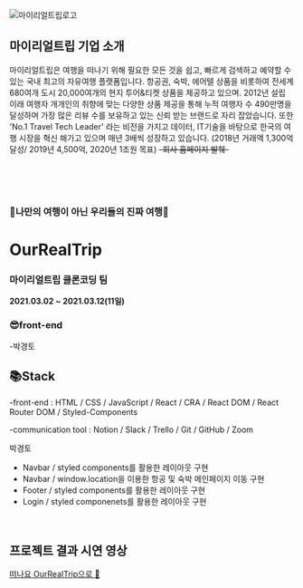 ![마이리얼트립로고](https://user-images.githubusercontent.com/65124480/111019024-f37eba80-83ff-11eb-8da1-f597f0c5958b.png)

## 마이리얼트립 기업 소개

마이리얼트립은 여행을 떠나기 위해 필요한 모든 것을 쉽고, 빠르게 검색하고 예약할 수 있는 국내 최고의 자유여행 플랫폼입니다. 항공권, 숙박, 에어텔 상품을 비롯하여 전세계 680여개 도시 20,000여개의 현지 투어&티켓 상품을 제공하고 있으며. 2012년 설립 이래 여행자 개개인의 취향에 맞는 다양한 상품 제공을 통해 누적 여행자 수 490만명을 달성하며 가장 많은 리뷰 수를 보유하고 있는 신뢰 받는 브랜드로 자리 잡았습니다. 또한 'No.1 Travel Tech Leader' 라는 비전을 가지고 데이터, IT기술을 바탕으로 한국의 여행 시장을 혁신 해가고 있으며 매년 3배씩 성장하고 있습니다. (2018년 거래액 1,300억 달성/ 2019년 4,500억, 2020년 1조원 목표) ~~-회사 홈페이지 발췌-~~

<br>
<br>
<br>

### 🛫나만의 여행이 아닌 우리들의 진짜 여행🛫

# OurRealTrip

### 마이리얼트립 클론코딩 팀

**2021.03.02 ~ 2021.03.12(11일)**

### 😎front-end

-박경토

## 📚Stack

-front-end : HTML / CSS / JavaScript / React / CRA / React DOM / React Router DOM / Styled-Components

-communication tool : Notion / Slack / Trello / Git / GitHub / Zoom


박경토

- Navbar / styled components를 활용한 레이아웃 구현
- Navbar / window.location을 이용한 항공 및 숙박 메인페이지 이동 구현
- Footer / styled components를 활용한 레이아웃 구현
- Login / styled componenets를 활용한 레이아웃 구현

<br>

## 프로젝트 결과 시연 영상

[떠나요 OurRealTrip으로 🛫](https://www.youtube.com/watch?v=bpsRyUtgs-8)
